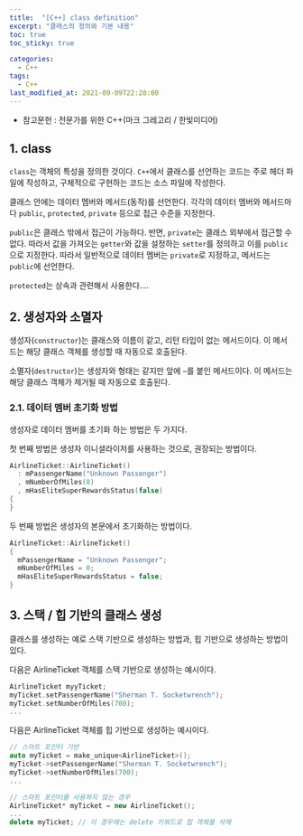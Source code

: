 ```yaml
---
title:  "[C++] class definition"
excerpt: "클래스의 정의와 기본 내용"
toc: true
toc_sticky: true

categories:
  - C++
tags:
  - C++
last_modified_at: 2021-09-09T22:28:00
---
```


* 참고문헌 : 전문가를 위한 C++(마크 그레고리 / 한빛미디어)

## 1. class

`class`는 객체의 특성을 정의한 것이다. `C++`에서 클래스를 선언하는 코드는 주로 헤더 파일에 작성하고, 구체적으로 구현하는 코드는 소스 파일에 작성한다.

클래스 안에는 데이터 멤버와 메서드(동작)를 선언한다. 각각의 데이터 멤버와 메서드마다 `public`, `protected`, `private` 등으로 접근 수준을 지정한다.

`public`은 클래스 밖에서 접근이 가능하다. 반면, `private`는 클래스 외부에서 접근할 수 없다. 따라서 값을 가져오는 `getter`와 값을 설정하는 `setter`를 정의하고 이를 `public`으로 지정한다. 따라서 일반적으로 데이터 멤버는 `private`로 지정하고, 메서드는 `public`에 선언한다.

`protected`는 상속과 관련해서 사용한다....

## 2. 생성자와 소멸자

생성자(`constructor`)는 클래스와 이름이 같고, 리턴 타입이 없는 메서드이다. 이 메서드는 해당 클래스 객체를 생성할 때 자동으로 호출된다.

소멸자(`destructor`)는 생성자와 형태는 같지만 앞에 `~`를 붙인 메서드이다. 이 메서드는 해당 클래스 객체가 제거될 때 자동으로 호출된다.

### 2.1. 데이터 멤버 초기화 방법

생성자로 데이터 멤버를 초기화 하는 방법은 두 가지다.

첫 번째 방법은 생성자 이니셜라이저를 사용하는 것으로, 권장되는 방법이다.
```cpp
AirlineTicket::AirlineTicket()
  : mPassengerName("Unknown Passenger")
  , mNumberOfMiles(0)
  , mHasEliteSuperRewardsStatus(false)
{
}
```

두 번째 방법은 생성자의 본문에서 초기화하는 방법이다.
```cpp
AirlineTicket::AirlineTicket()
{
  mPassengerName = "Unknown Passenger";
  mNumberOfMiles = 0;
  mHasEliteSuperRewardsStatus = false;
}
```

## 3. 스택 / 힙 기반의 클래스 생성

클래스를 생성하는 예로 스택 기반으로 생성하는 방법과, 힙 기반으로 생성하는 방법이 있다.

다음은 AirlineTicket 객체를 스택 기반으로 생성하는 예시이다.
```cpp
AirlineTicket myyTicket;
myTicket.setPassengerName("Sherman T. Socketwrench");
myTicket.setNumberOfMiles(700);
...
```

다음은 AirlineTicket 객체를 힙 기반으로 생성하는 예시이다.
```cpp
// 스마트 포인터 기반
auto myTicket = make_unique<AirlineTicket>();
myTicket->setPassengerName("Sherman T. Socketwrench");
myTicket->setNumberOfMiles(700);
...

// 스마트 포인터를 사용하지 않는 경우
AirlineTicket* myTicket = new AirlineTicket();
...
delete myTicket; // 이 경우에는 delete 키워드로 힙 객체를 삭제
```
